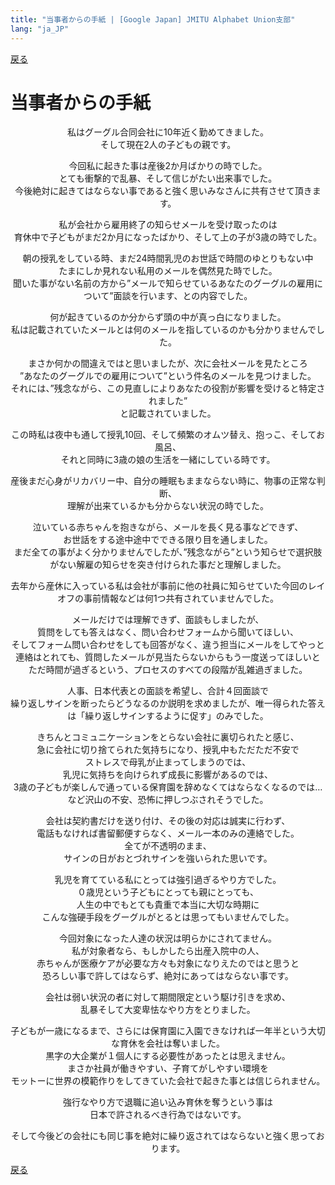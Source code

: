 ```yaml
---
title: "当事者からの手紙 | [Google Japan] JMITU Alphabet Union支部"
lang: "ja_JP"
---
```


[戻る](index.md#当事者からの手紙)  

# 当事者からの手紙

<div align="center">
<p>
私はグーグル合同会社に10年近く勤めてきました。<br>
そして現在2人の子どもの親です。<br>
</p>

<p>
今回私に起きた事は産後2か月ばかりの時でした。<br>
とても衝撃的で乱暴、そして信じがたい出来事でした。<br>
今後絶対に起きてはならない事であると強く思いみなさんに共有させて頂きます。<br>
</p>

<p>
私が会社から雇用終了の知らせメールを受け取ったのは<br>
育休中で子どもがまだ2か月になったばかり、そして上の子が3歳の時でした。<br>
</p>

<p>
朝の授乳をしている時、まだ24時間乳児のお世話で時間のゆとりもない中<br>
たまにしか見れない私用のメールを偶然見た時でした。<br>
聞いた事がない名前の方から”メールで知らせているあなたのグーグルの雇用について”面談を行います、との内容でした。<br>
</p>

<p>
何が起きているのか分からず頭の中が真っ白になりました。<br>
私は記載されていたメールとは何のメールを指しているのかも分かりませんでした。<br>
</p>

<p>
まさか何かの間違えではと思いましたが、次に会社メールを見たところ<br>
”あなたのグーグルでの雇用について”という件名のメールを見つけました。<br>
それには、”残念ながら、この見直しによりあなたの役割が影響を受けると特定されました”<br>
と記載されていました。<br>
</p>

<p>
この時私は夜中も通して授乳10回、そして頻繁のオムツ替え、抱っこ、そしてお風呂、<br>
それと同時に3歳の娘の生活を一緒にしている時です。<br>
</p>

<p>
産後まだ心身がリカバリー中、自分の睡眠もままならない時に、物事の正常な判断、<br>
理解が出来ているかも分からない状況の時でした。<br>
</p>

<p>
泣いている赤ちゃんを抱きながら、メールを長く見る事などできず、<br>
お世話をする途中途中でできる限り目を通しました。<br>
まだ全ての事がよく分かりませんでしたが、”残念ながら”という知らせで選択肢がない解雇の知らせを突き付けられた事だと理解しました。<br>
</p>

<p>
去年から産休に入っている私は会社が事前に他の社員に知らせていた今回のレイオフの事前情報などは何1つ共有されていませんでした。<br>
</p>

<p>
メールだけでは理解できず、面談もしましたが、<br>
質問をしても答えはなく、問い合わせフォームから聞いてほしい、<br>
そしてフォーム問い合わせをしても回答がなく、違う担当にメールをしてやっと連絡はとれても、質問したメールが見当たらないからもう一度送ってほしいと<br>
ただ時間が過ぎるという、プロセスのすべての段階が乱雑過ぎました。<br>
</p>

<p>
人事、日本代表との面談を希望し、合計４回面談で<br>
繰り返しサインを断ったらどうなるのか説明を求めましたが、唯一得られた答えは「繰り返しサインするように促す」のみでした。<br>
</p>

<p>
きちんとコミュニケーションをとらない会社に裏切られたと感じ、<br>
急に会社に切り捨てられた気持ちになり、授乳中もただただ不安で<br>
ストレスで母乳が止まってしまうのでは、<br>
乳児に気持ちを向けられず成長に影響があるのでは、<br>
3歳の子どもが楽しんで通っている保育園を辞めなくてはならなくなるのでは…<br>
など沢山の不安、恐怖に押しつぶされそうでした。<br>
</p>

<p>
会社は契約書だけを送り付け、その後の対応は誠実に行わず、<br>
電話もなければ書留郵便すらなく、メール一本のみの連絡でした。<br>
全てが不透明のまま、<br>
サインの日がおとづれサインを強いられた思いです。<br>
</p>

<p>
乳児を育てている私にとっては強引過ぎるやり方でした。<br>
０歳児という子どもにとっても親にとっても、<br>
人生の中でもとても貴重で本当に大切な時期に<br>
こんな強硬手段をグーグルがとるとは思ってもいませんでした。<br>
</p>

<p>
今回対象になった人達の状況は明らかにされてません。<br>
私が対象者なら、もしかしたら出産入院中の人、<br>
赤ちゃんが医療ケアが必要な方々も対象になりえたのではと思うと<br>
恐ろしい事で許してはならず、絶対にあってはならない事です。<br>
</p>

<p>
会社は弱い状況の者に対して期間限定という駆け引きを求め、<br>
乱暴そして大変卑怯なやり方をとりました。<br>
</p>

<p>
子どもが一歳になるまで、さらには保育園に入園できなければ一年半という大切な育休を会社は奪いました。<br>
黒字の大企業が１個人にする必要性があったとは思えません。<br>
まさか社員が働きやすい、子育てがしやすい環境を<br>
モットーに世界の模範作りをしてきていた会社で起きた事とは信じられません。<br>
</p>

<p>
強行なやり方で退職に追い込み育休を奪うという事は<br>
日本で許されるべき行為ではないです。<br>
</p>

<p>
そして今後どの会社にも同じ事を絶対に繰り返されてはならないと強く思っております。<br>
</p>
</div>

[戻る](index.md#当事者からの手紙)  